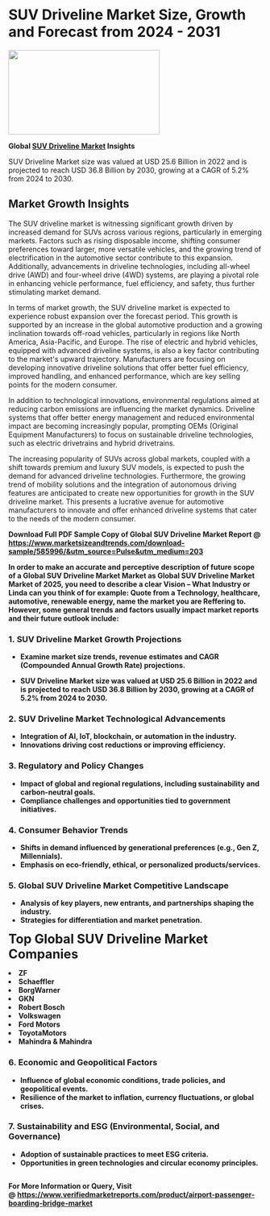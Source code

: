 <H1>SUV Driveline Market Size, Growth and Forecast from 2024 - 2031</H1><img class="aligncenter size-medium wp-image-584254" src="https://thirdeyenews.in/wp-content/uploads/2024/09/Global-Market-Research-300x168.jpeg" alt="" width="300" height="168" /><p><strong>Global&nbsp;<a href="https://www.marketsizeandtrends.com/download-sample/585996/&amp;utm_source=Pulse&amp;utm_medium=203">SUV Driveline Market</a> Insights</strong></p><p>SUV Driveline Market size was valued at USD 25.6 Billion in 2022 and is projected to reach USD 36.8 Billion by 2030, growing at a CAGR of 5.2% from 2024 to 2030.</p><p><h2>Market Growth Insights</h2> <p>The SUV driveline market is witnessing significant growth driven by increased demand for SUVs across various regions, particularly in emerging markets. Factors such as rising disposable income, shifting consumer preferences toward larger, more versatile vehicles, and the growing trend of electrification in the automotive sector contribute to this expansion. Additionally, advancements in driveline technologies, including all-wheel drive (AWD) and four-wheel drive (4WD) systems, are playing a pivotal role in enhancing vehicle performance, fuel efficiency, and safety, thus further stimulating market demand.</p> <p><strong></strong></p> <p>In terms of market growth, the SUV driveline market is expected to experience robust expansion over the forecast period. This growth is supported by an increase in the global automotive production and a growing inclination towards off-road vehicles, particularly in regions like North America, Asia-Pacific, and Europe. The rise of electric and hybrid vehicles, equipped with advanced driveline systems, is also a key factor contributing to the market's upward trajectory. Manufacturers are focusing on developing innovative driveline solutions that offer better fuel efficiency, improved handling, and enhanced performance, which are key selling points for the modern consumer.</p> <p>In addition to technological innovations, environmental regulations aimed at reducing carbon emissions are influencing the market dynamics. Driveline systems that offer better energy management and reduced environmental impact are becoming increasingly popular, prompting OEMs (Original Equipment Manufacturers) to focus on sustainable driveline technologies, such as electric drivetrains and hybrid drivetrains.</p> <p>The increasing popularity of SUVs across global markets, coupled with a shift towards premium and luxury SUV models, is expected to push the demand for advanced driveline technologies. Furthermore, the growing trend of mobility solutions and the integration of autonomous driving features are anticipated to create new opportunities for growth in the SUV driveline market. This presents a lucrative avenue for automotive manufacturers to innovate and offer enhanced driveline systems that cater to the needs of the modern consumer.</p> <p><strong></p><p><span class=""><strong>Download Full PDF Sample Copy of Global SUV Driveline Market Report</strong> @ <a href="https://www.marketsizeandtrends.com/download-sample/585996/&amp;utm_source=Pulse&amp;utm_medium=203" target="_blank">https://www.marketsizeandtrends.com/download-sample/585996/&amp;utm_source=Pulse&amp;utm_medium=203</a></span></p><p>In order to make an accurate and perceptive description of future scope of a Global&nbsp;SUV Driveline Market Market as Global&nbsp;SUV Driveline Market Market of 2025, you need to describe a clear Vision &ndash; What Industry or Linda can you think of for example: Quote from a Technology, healthcare, automotive, renewable energy, name the market you are Reffering to. However, some general trends and factors usually impact market reports and their future outlook include:</p><h3>1.&nbsp;<strong>SUV Driveline Market Growth Projections</strong></h3><ul><li>Examine market size trends, revenue estimates and CAGR (Compounded Annual Growth Rate) projections.</li><li><p>SUV Driveline Market size was valued at USD 25.6 Billion in 2022 and is projected to reach USD 36.8 Billion by 2030, growing at a CAGR of 5.2% from 2024 to 2030.</p></li></ul><h3>2.&nbsp;<strong>SUV Driveline Market Technological Advancements</strong></h3><ul><li>Integration of AI, IoT, blockchain, or automation in the industry.</li><li>Innovations driving cost reductions or improving efficiency.</li></ul><h3>3.&nbsp;<strong>Regulatory and Policy Changes</strong></h3><ul><li>Impact of global and regional regulations, including sustainability and carbon-neutral goals.</li><li>Compliance challenges and opportunities tied to government initiatives.</li></ul><h3>4.&nbsp;<strong>Consumer Behavior Trends</strong></h3><ul><li>Shifts in demand influenced by generational preferences (e.g., Gen Z, Millennials).</li><li>Emphasis on eco-friendly, ethical, or personalized products/services.</li></ul><h3>5.&nbsp;<strong>Global SUV Driveline Market Competitive Landscape</strong></h3><ul><li>Analysis of key players, new entrants, and partnerships shaping the industry.</li><li>Strategies for differentiation and market penetration.</li></ul><p data-pm-slice="1 1 []"><span style="color: inherit; font-family: inherit; font-size: 25px;">Top Global SUV Driveline Market Companies</span></p><div class="" data-test-id=""><p><li>ZF</li><li> Schaeffler</li><li> BorgWarner</li><li> GKN</li><li> Robert Bosch</li><li> Volkswagen</li><li> Ford Motors</li><li> ToyotaMotors</li><li> Mahindra & Mahindra</li></p></div><h3>6.&nbsp;<strong>Economic and Geopolitical Factors</strong></h3><ul><li>Influence of global economic conditions, trade policies, and geopolitical events.</li><li>Resilience of the market to inflation, currency fluctuations, or global crises.</li></ul><h3>7.&nbsp;<strong>Sustainability and ESG (Environmental, Social, and Governance)</strong></h3><ul><li>Adoption of sustainable practices to meet ESG criteria.</li><li>Opportunities in green technologies and circular economy principles.</li></ul><h2><strong style="font-size: 14px;">For More Information or Query, Visit @&nbsp;</strong><a style="background-color: #ffffff; font-size: 14px;" href="https://www.marketsizeandtrends.com/report/suv-driveline-market/" target="_blank">https://www.verifiedmarketreports.com/product/airport-passenger-boarding-bridge-market</a></h2>

